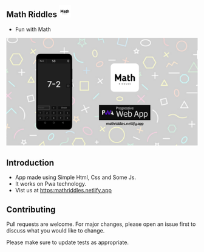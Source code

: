 ## Math Riddles ![Screenshot](images/favicon-32x32.png)
* Fun with Math

![Screenshot](images/screenshot.jpg)

## Introduction
* App made using Simple Html, Css and Some Js.
* It works on Pwa technology. 
* Vist us at  [https:mathriddles.netlify.app](https:mathriddles.netlify.app) 

## Contributing
Pull requests are welcome. For major changes, please open an issue first to discuss what you would like to change.

Please make sure to update tests as appropriate.

